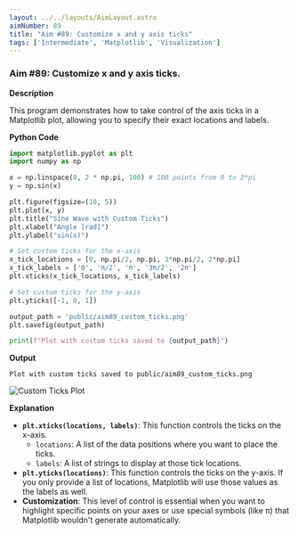 ```yaml
---
layout: ../../layouts/AimLayout.astro
aimNumber: 89
title: "Aim #89: Customize x and y axis ticks"
tags: ['Intermediate', 'Matplotlib', 'Visualization']
---
```


### Aim #89: Customize x and y axis ticks.

**Description**

This program demonstrates how to take control of the axis ticks in a Matplotlib plot, allowing you to specify their exact locations and labels.

**Python Code**

```python
import matplotlib.pyplot as plt
import numpy as np

x = np.linspace(0, 2 * np.pi, 100) # 100 points from 0 to 2*pi
y = np.sin(x)

plt.figure(figsize=(10, 5))
plt.plot(x, y)
plt.title("Sine Wave with Custom Ticks")
plt.xlabel("Angle [rad]")
plt.ylabel("sin(x)")

# Set custom ticks for the x-axis
x_tick_locations = [0, np.pi/2, np.pi, 3*np.pi/2, 2*np.pi]
x_tick_labels = ['0', 'π/2', 'π', '3π/2', '2π']
plt.xticks(x_tick_locations, x_tick_labels)

# Set custom ticks for the y-axis
plt.yticks([-1, 0, 1])

output_path = 'public/aim89_custom_ticks.png'
plt.savefig(output_path)

print(f"Plot with custom ticks saved to {output_path}")
```

**Output**

```text
Plot with custom ticks saved to public/aim89_custom_ticks.png
```

![Custom Ticks Plot](/aim89_custom_ticks.png)

**Explanation**

- **`plt.xticks(locations, labels)`**: This function controls the ticks on the x-axis.
    - `locations`: A list of the data positions where you want to place the ticks.
    - `labels`: A list of strings to display at those tick locations.
- **`plt.yticks(locations)`**: This function controls the ticks on the y-axis. If you only provide a list of locations, Matplotlib will use those values as the labels as well.
- **Customization**: This level of control is essential when you want to highlight specific points on your axes or use special symbols (like π) that Matplotlib wouldn't generate automatically.
